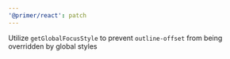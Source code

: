 ```yaml
---
'@primer/react': patch
---
```


Utilize `getGlobalFocusStyle` to prevent `outline-offset` from being overridden by global styles
